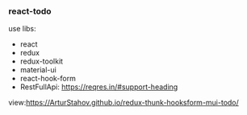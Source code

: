 ### react-todo

use libs:

- react
- redux
- redux-toolkit
- material-ui
- react-hook-form
- RestFullApi: https://reqres.in/#support-heading

view:https://ArturStahov.github.io/redux-thunk-hooksform-mui-todo/
